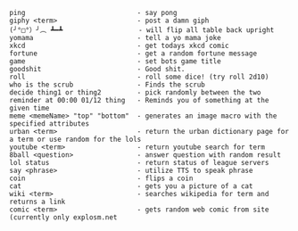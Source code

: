     ping                            - say pong
    giphy <term>                    - post a damn giph
    (╯°□°）╯︵ ┻━┻                   - will flip all table back upright
    yomama                          - tell a yo mama joke
    xkcd                            - get todays xkcd comic
    fortune                         - get a random fortune message
    game                            - set bots game title
    goodshit                        - Good shit.
    roll                            - roll some dice! (try roll 2d10)
    who is the scrub                - Finds the scrub
    decide thing1 or thing2         - pick randomly between the two
    reminder at 00:00 01/12 thing   - Reminds you of something at the given time
    meme <memeName> "top" "bottom"  - generates an image macro with the specified attributes
    urban <term>                    - return the urban dictionary page for a term or use random for the lols
    youtube <term>                  - return youtube search for term
    8ball <question>                - answer question with random result
    lol status                      - return status of league servers
    say <phrase>                    - utilize TTS to speak phrase
    coin                            - flips a coin
    cat                             - gets you a picture of a cat
    wiki <term>                     - searches wikipedia for term and returns a link
    comic <term>                    - gets random web comic from site (currently only explosm.net

